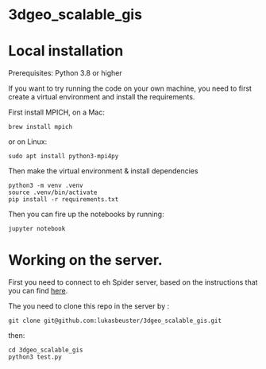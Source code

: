 # 3dgeo_scalable_gis


# Local installation

Prerequisites: Python 3.8  or higher

If you want to try running the code on your own machine, you need to first create a virtual environment and install the requirements. 

First install MPICH, on a Mac:

```
brew install mpich 
```
or on Linux:
```
sudo apt install python3-mpi4py
```


Then make the virtual environment & install dependencies

```
python3 -m venv .venv
source .venv/bin/activate
pip install -r requirements.txt
```
Then you can fire up the notebooks by running:

```
jupyter notebook
```

# Working on the server. 

First you need to connect to eh Spider server, based on the instructions that you can find [here]().

The you need to clone this repo in the server by :

```
git clone git@github.com:lukasbeuster/3dgeo_scalable_gis.git
```

then:


```
cd 3dgeo_scalable_gis
python3 test.py
```
 

